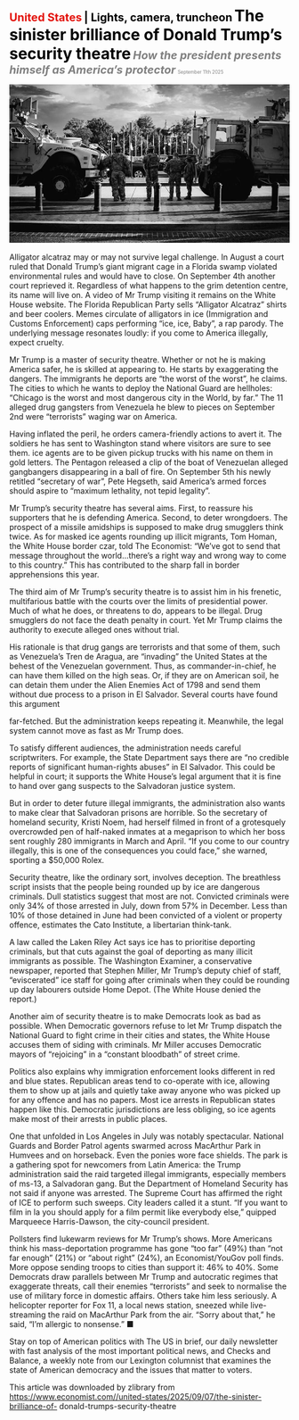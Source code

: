 <span style="color:#E3120B; font-size:14.9pt; font-weight:bold;">United States</span> <span style="color:#000000; font-size:14.9pt; font-weight:bold;">| Lights, camera, truncheon</span>
<span style="color:#000000; font-size:21.0pt; font-weight:bold;">The sinister brilliance of Donald Trump’s security theatre</span>
<span style="color:#808080; font-size:14.9pt; font-weight:bold; font-style:italic;">How the president presents himself as America’s protector</span>
<span style="color:#808080; font-size:6.2pt;">September 11th 2025</span>

![](../images/019_The_sinister_brilliance_of_Donald_Trumps_security_theatre/p0083_img01.jpeg)

Alligator alcatraz may or may not survive legal challenge. In August a court ruled that Donald Trump’s giant migrant cage in a Florida swamp violated environmental rules and would have to close. On September 4th another court reprieved it. Regardless of what happens to the grim detention centre, its name will live on. A video of Mr Trump visiting it remains on the White House website. The Florida Republican Party sells “Alligator Alcatraz” shirts and beer coolers. Memes circulate of alligators in ice (Immigration and Customs Enforcement) caps performing “ice, ice, Baby”, a rap parody. The underlying message resonates loudly: if you come to America illegally, expect cruelty.

Mr Trump is a master of security theatre. Whether or not he is making America safer, he is skilled at appearing to. He starts by exaggerating the dangers. The immigrants he deports are “the worst of the worst”, he claims. The cities to which he wants to deploy the National Guard are hellholes: “Chicago is the worst and most dangerous city in the World, by far.” The 11 alleged drug gangsters from Venezuela he blew to pieces on September 2nd were “terrorists” waging war on America.

Having inflated the peril, he orders camera-friendly actions to avert it. The soldiers he has sent to Washington stand where visitors are sure to see them. ice agents are to be given pickup trucks with his name on them in gold letters. The Pentagon released a clip of the boat of Venezuelan alleged gangbangers disappearing in a ball of fire.  On September 5th his newly retitled “secretary of war”, Pete Hegseth, said America’s armed forces should aspire to “maximum lethality, not tepid legality”.

Mr Trump’s security theatre has several aims. First, to reassure his supporters that he is defending America. Second, to deter wrongdoers. The prospect of a missile amidships is supposed to make drug smugglers think twice. As for masked ice agents rounding up illicit migrants, Tom Homan, the White House border czar, told The Economist: “We’ve got to send that message throughout the world…there’s a right way and wrong way to come to this country.” This has contributed to the sharp fall in border apprehensions this year.

The third aim of Mr Trump’s security theatre is to assist him in his frenetic, multifarious battle with the courts over the limits of presidential power. Much of what he does, or threatens to do, appears to be illegal. Drug smugglers do not face the death penalty in court. Yet Mr Trump claims the authority to execute alleged ones without trial.

His rationale is that drug gangs are terrorists and that some of them, such as Venezuela’s Tren de Aragua, are “invading” the United States at the behest of the Venezuelan government. Thus, as commander-in-chief, he can have them killed on the high seas. Or, if they are on American soil, he can detain them under the Alien Enemies Act of 1798 and send them without due process to a prison in El Salvador. Several courts have found this argument

far-fetched. But the administration keeps repeating it. Meanwhile, the legal system cannot move as fast as Mr Trump does.

To satisfy different audiences, the administration needs careful scriptwriters. For example, the State Department says there are “no credible reports of significant human-rights abuses” in El Salvador. This could be helpful in court; it supports the White House’s legal argument that it is fine to hand over gang suspects to the Salvadoran justice system.

But in order to deter future illegal immigrants, the administration also wants to make clear that Salvadoran prisons are horrible. So the secretary of homeland security, Kristi Noem, had herself filmed in front of a grotesquely overcrowded pen of half-naked inmates at a megaprison to which her boss sent roughly 280 immigrants in March and April. “If you come to our country illegally, this is one of the consequences you could face,” she warned, sporting a $50,000 Rolex.

Security theatre, like the ordinary sort, involves deception. The breathless script insists that the people being rounded up by ice are dangerous criminals. Dull statistics suggest that most are not. Convicted criminals were only 34% of those arrested in July, down from 57% in December. Less than 10% of those detained in June had been convicted of a violent or property offence, estimates the Cato Institute, a libertarian think-tank.

A law called the Laken Riley Act says ice has to prioritise deporting criminals, but that cuts against the goal of deporting as many illicit immigrants as possible. The Washington Examiner, a conservative newspaper, reported that Stephen Miller, Mr Trump’s deputy chief of staff, “eviscerated” ice staff for going after criminals when they could be rounding up day labourers outside Home Depot. (The White House denied the report.)

Another aim of security theatre is to make Democrats look as bad as possible. When Democratic governors refuse to let Mr Trump dispatch the National Guard to fight crime in their cities and states, the White House accuses them of siding with criminals. Mr Miller accuses Democratic mayors of “rejoicing” in a “constant bloodbath” of street crime.

Politics also explains why immigration enforcement looks different in red and blue states. Republican areas tend to co-operate with ice, allowing them to show up at jails and quietly take away anyone who was picked up for any offence and has no papers. Most ice arrests in Republican states happen like this. Democratic jurisdictions are less obliging, so ice agents make most of their arrests in public places.

One that unfolded in Los Angeles in July was notably spectacular. National Guards and Border Patrol agents swarmed across MacArthur Park in Humvees and on horseback. Even the ponies wore face shields. The park is a gathering spot for newcomers from Latin America: the Trump administration said the raid targeted illegal immigrants, especially members of ms-13, a Salvadoran gang. But the Department of Homeland Security has not said if anyone was arrested. The Supreme Court has affirmed the right of ICE to perform such sweeps. City leaders called it a stunt. “If you want to film in la you should apply for a film permit like everybody else,” quipped Marqueece Harris-Dawson, the city-council president.

Pollsters find lukewarm reviews for Mr Trump’s shows. More Americans think his mass-deportation programme has gone “too far” (49%) than “not far enough” (21%) or “about right” (24%), an Economist/YouGov poll finds. More oppose sending troops to cities than support it: 46% to 40%. Some Democrats draw parallels between Mr Trump and autocratic regimes that exaggerate threats, call their enemies “terrorists” and seek to normalise the use of military force in domestic affairs. Others take him less seriously. A helicopter reporter for Fox 11, a local news station, sneezed while live- streaming the raid on MacArthur Park from the air. “Sorry about that,” he said, “I’m allergic to nonsense.” ■

Stay on top of American politics with The US in brief, our daily newsletter with fast analysis of the most important political news, and Checks and Balance, a weekly note from our Lexington columnist that examines the state of American democracy and the issues that matter to voters.

This article was downloaded by zlibrary from https://www.economist.com//united-states/2025/09/07/the-sinister-brilliance-of- donald-trumps-security-theatre